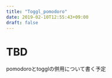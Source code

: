 ```yaml
---
title: "Toggl_pomodoro"
date: 2019-02-10T12:55:43+09:00
draft: false
---
```


# TBD
pomodoroとtogglの併用について書く予定

